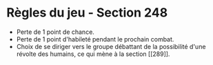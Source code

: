 # Règles du jeu - Section 248

- Perte de 1 point de chance.
- Perte de 1 point d'habileté pendant le prochain combat.
- Choix de se diriger vers le groupe débattant de la possibilité d'une révolte des humains, ce qui mène à la section [[289]].